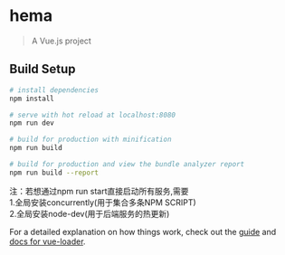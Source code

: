 # hema

> A Vue.js project


## Build Setup

``` bash
# install dependencies
npm install

# serve with hot reload at localhost:8080
npm run dev

# build for production with minification
npm run build

# build for production and view the bundle analyzer report
npm run build --report
```
注：若想通过npm run start直接启动所有服务,需要
    </br>
    1.全局安装concurrently(用于集合多条NPM SCRIPT)
    </br>
    2.全局安装node-dev(用于后端服务的热更新)

For a detailed explanation on how things work, check out the [guide](http://vuejs-templates.github.io/webpack/) and [docs for vue-loader](http://vuejs.github.io/vue-loader).
